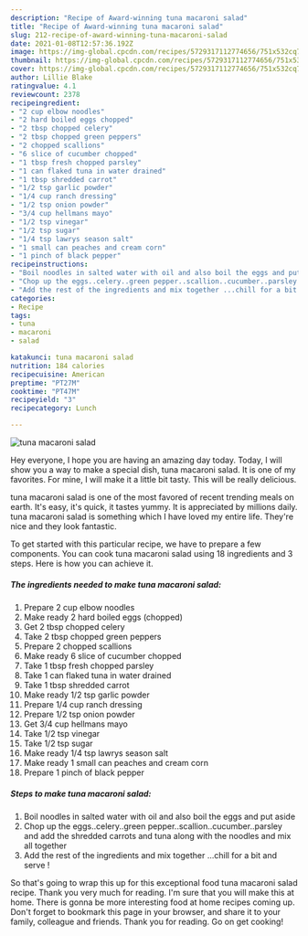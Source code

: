 ```yaml
---
description: "Recipe of Award-winning tuna macaroni salad"
title: "Recipe of Award-winning tuna macaroni salad"
slug: 212-recipe-of-award-winning-tuna-macaroni-salad
date: 2021-01-08T12:57:36.192Z
image: https://img-global.cpcdn.com/recipes/5729317112774656/751x532cq70/tuna-macaroni-salad-recipe-main-photo.jpg
thumbnail: https://img-global.cpcdn.com/recipes/5729317112774656/751x532cq70/tuna-macaroni-salad-recipe-main-photo.jpg
cover: https://img-global.cpcdn.com/recipes/5729317112774656/751x532cq70/tuna-macaroni-salad-recipe-main-photo.jpg
author: Lillie Blake
ratingvalue: 4.1
reviewcount: 2378
recipeingredient:
- "2 cup elbow noodles"
- "2 hard boiled eggs chopped"
- "2 tbsp chopped celery"
- "2 tbsp chopped green peppers"
- "2 chopped scallions"
- "6 slice of cucumber chopped"
- "1 tbsp fresh chopped parsley"
- "1 can flaked tuna in water drained"
- "1 tbsp shredded carrot"
- "1/2 tsp garlic powder"
- "1/4 cup ranch dressing"
- "1/2 tsp onion powder"
- "3/4 cup hellmans mayo"
- "1/2 tsp vinegar"
- "1/2 tsp sugar"
- "1/4 tsp lawrys season salt"
- "1 small can peaches and cream corn"
- "1 pinch of black pepper"
recipeinstructions:
- "Boil noodles in salted water with oil and also boil the eggs and put aside"
- "Chop up the eggs..celery..green pepper..scallion..cucumber..parsley and add the shredded carrots and tuna along with the noodles and mix all together"
- "Add the rest of the ingredients and mix together ...chill for a bit and serve !"
categories:
- Recipe
tags:
- tuna
- macaroni
- salad

katakunci: tuna macaroni salad 
nutrition: 184 calories
recipecuisine: American
preptime: "PT27M"
cooktime: "PT47M"
recipeyield: "3"
recipecategory: Lunch

---
```



![tuna macaroni salad](https://img-global.cpcdn.com/recipes/5729317112774656/751x532cq70/tuna-macaroni-salad-recipe-main-photo.jpg)

Hey everyone, I hope you are having an amazing day today. Today, I will show you a way to make a special dish, tuna macaroni salad. It is one of my favorites. For mine, I will make it a little bit tasty. This will be really delicious.



tuna macaroni salad is one of the most favored of recent trending meals on earth. It's easy, it's quick, it tastes yummy. It is appreciated by millions daily. tuna macaroni salad is something which I have loved my entire life. They're nice and they look fantastic.


To get started with this particular recipe, we have to prepare a few components. You can cook tuna macaroni salad using 18 ingredients and 3 steps. Here is how you can achieve it.

<!--inarticleads1-->

##### The ingredients needed to make tuna macaroni salad:

1. Prepare 2 cup elbow noodles
1. Make ready 2 hard boiled eggs (chopped)
1. Get 2 tbsp chopped celery
1. Take 2 tbsp chopped green peppers
1. Prepare 2 chopped scallions
1. Make ready 6 slice of cucumber chopped
1. Take 1 tbsp fresh chopped parsley
1. Take 1 can flaked tuna in water drained
1. Take 1 tbsp shredded carrot
1. Make ready 1/2 tsp garlic powder
1. Prepare 1/4 cup ranch dressing
1. Prepare 1/2 tsp onion powder
1. Get 3/4 cup hellmans mayo
1. Take 1/2 tsp vinegar
1. Take 1/2 tsp sugar
1. Make ready 1/4 tsp lawrys season salt
1. Make ready 1 small can peaches and cream corn
1. Prepare 1 pinch of black pepper




<!--inarticleads2-->

##### Steps to make tuna macaroni salad:

1. Boil noodles in salted water with oil and also boil the eggs and put aside
1. Chop up the eggs..celery..green pepper..scallion..cucumber..parsley and add the shredded carrots and tuna along with the noodles and mix all together
1. Add the rest of the ingredients and mix together ...chill for a bit and serve !




So that's going to wrap this up for this exceptional food tuna macaroni salad recipe. Thank you very much for reading. I'm sure that you will make this at home. There is gonna be more interesting food at home recipes coming up. Don't forget to bookmark this page in your browser, and share it to your family, colleague and friends. Thank you for reading. Go on get cooking!
